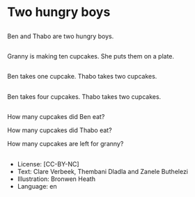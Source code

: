 # Two hungry boys

##
Ben and Thabo are two
hungry boys.

##
Granny is making ten
cupcakes.
She puts them on a
plate.

##
Ben takes one cupcake.
Thabo takes two
cupcakes.

##
Ben takes four
cupcakes.
Thabo takes two
cupcakes.

##
How many cupcakes did
Ben eat?

How many cupcakes did
Thabo eat?

How many cupcakes
are left for granny?

##
* License: [CC-BY-NC]
* Text: Clare Verbeek, Thembani Dladla and Zanele Buthelezi
* Illustration: Bronwen Heath
* Language: en
